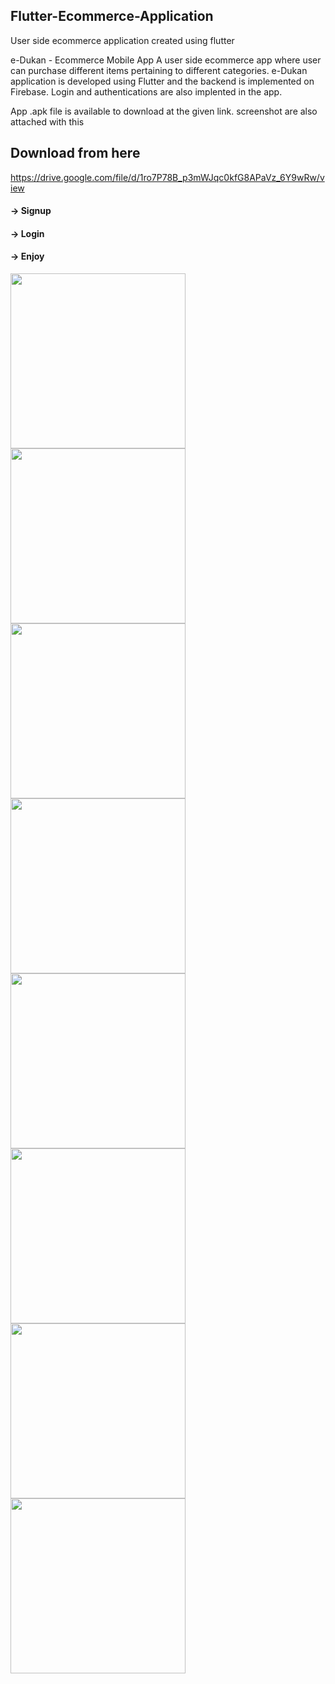 
<p float-"left">
<h2>Flutter-Ecommerce-Application</h2>
</p>

User side ecommerce application created using flutter

e-Dukan - Ecommerce Mobile App A user side ecommerce app where user can purchase different
items pertaining to different categories. e-Dukan application is developed using Flutter 
and the backend is implemented on Firebase. Login and authentications are also implented in the app.

App .apk file is available to download at the given link. screenshot are also attached with this

<p float-"left">
<h2>Download from here</h2>
</p>

https://drive.google.com/file/d/1ro7P78B_p3mWJqc0kfG8APaVz_6Y9wRw/view


<p float-"left">
<h4>-> Signup</h4>
<h4>-> Login</h4>
<h4>-> Enjoy</h4>
</p>

<p float="left">
  <img src="https://lh3.googleusercontent.com/drive-viewer/AFDK6gOI2Kw10TvXRCA8U9GRFJJlxGUq25xoJqQIt9ELiBruOrA5rsLeDlFWG30ZhGjv72oOItTqb886i2EDLYzU261TF6_9zw=w1366-h615" width="280" />
  <img src="https://lh3.googleusercontent.com/drive-viewer/AFDK6gNDdqfBxz_SsbBz6BM7DI1llQUqxkBJyJDfS7zVCfG8fztS_3OSnetLn6PQDTdldrDd96CvBZAubX1qHoSJB6BkYsc8=w1366-h615" width="280" /> 
  <img src="https://lh3.googleusercontent.com/drive-viewer/AFDK6gNLwXlPkQz0acbtjDnQnvN2qPsKsXINxmB-NMb3R-DHbUUZVqQU8BkJfebv-EBaCpnc26ChZdHK4YKIxToB462JGQ2mJw=w1366-h615" width="280" />
  <img src="https://lh3.googleusercontent.com/drive-viewer/AFDK6gM_kdM2i6WgecIRyYWIq2jQJs71GosWU2LgJo8U_HfGu9lar6Wci5rQfkfqoYPi56iNU6yIDg_JcWaSi2k-MZs4EB7jWg=w1366-h615" width="280" />
  <img src="https://lh3.googleusercontent.com/drive-viewer/AFDK6gORJCmGrAgWbVMio2al34BY1Y6nJ4v1VWozowBi_6IChGO4esyXEGAaHMNtp_xo4HfajNSBcz80po7vvDNoXoz7PLm1Tw=w1366-h615" width="280" />
  <img src="https://lh3.googleusercontent.com/drive-viewer/AFDK6gMPSslisenlpr1X3s4vV5EGikUd8Uc9O4jtYEBKqjhWR9BHfsD3y1Of4w19fJq1U8uRPOjyCs5EawoYhJ55v3oM6MJPlw=w1366-h615" width="280" />
  <img src="https://lh3.googleusercontent.com/drive-viewer/AFDK6gPZ5cFUMGfdCaBB-dpIVfUL-cmPvGiGR5WviQ5p4vnu0cYgg039HQ7dmwchHhAj3BLzmLyswVAxhYKPLpMXwIZ6IBVgoA=w1366-h615" width="280" />
  <img src="https://lh3.googleusercontent.com/drive-viewer/AFDK6gM2kUNi6-aiJ5KLZD4L_NIILBNPiMtMYtDaNFsnsPzgytMYWRehHk23-l2QffwTFRapRo9PEqrVV92qCBW_AIc8NrGxww=w1366-h615" width="280" />
</p>



